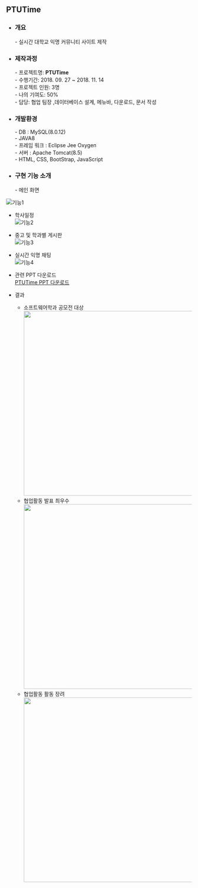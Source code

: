 ## PTUTime

- <h3>개요</h3>
  - 실시간 대학교 익명 커뮤니티 사이트 제작 
  
- <h3>제작과정</h3>
  - 프로젝트명: <b>PTUTime</b> <br>
  - 수행기간:  2018. 09. 27 ~ 2018. 11. 14 <br>
  - 프로젝트 인원:  3명  <br>
  - 나의 기여도:  50% <br>
  - 담당: 협업 팀장 ,데이터베이스 설계, 메뉴바, 다운로드, 문서 작성 <br>
  
- <h3>개발환경</h3>
  - DB : MySQL(8.0.12) <br>
  - JAVA8 <br>
  - 프레임 워크 : Eclipse Jee Oxygen <br>
  - 서버 : Apache Tomcat(8.5) <br>
  - HTML, CSS, BootStrap, JavaScript <br>

- <h3>구현 기능 소개</h3>
  - 메인 화면
![기능1](http://myminimap.kr/kim/p1.png)
  - 학사일정 <br>
![기능2](http://myminimap.kr/kim/p2.png)
  - 중고 및 학과별 게시판 <br>
![기능3](http://myminimap.kr/kim/p3.png)
  - 실시간 익명 채팅 <br>
![기능4](http://myminimap.kr/kim/p4.png)


- 관련 PPT 다운로드 <br>
[PTUTime PPT 다운로드](http://myminimap.kr/kim/pt.pptx)

- 결과 <br>
  - 소프트웨어학과 공모전 대상 <br>
<img src="http://http://myminimap.kr/kim/pt1.jpg" width="500" height="500"><br>
  - 협업활동 발표 최우수 <br>
<img src="http://http://myminimap.kr/kim/pt2.jpg" width="500" height="500"><br>
  - 협업활동 활동 장려 <br>
<img src="http://http://myminimap.kr/kim/pt3.jpg" width="500" height="500"><br>
